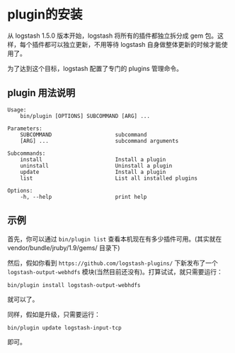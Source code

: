 # plugin的安装

从 logstash 1.5.0 版本开始，logstash 将所有的插件都独立拆分成 gem 包。这样，每个插件都可以独立更新，不用等待 logstash 自身做整体更新的时候才能使用了。

为了达到这个目标，logstash 配置了专门的 plugins 管理命令。

## plugin 用法说明

```
Usage:
    bin/plugin [OPTIONS] SUBCOMMAND [ARG] ...

Parameters:
    SUBCOMMAND                    subcommand
    [ARG] ...                     subcommand arguments

Subcommands:
    install                       Install a plugin
    uninstall                     Uninstall a plugin
    update                        Install a plugin
    list                          List all installed plugins

Options:
    -h, --help                    print help
```

## 示例

首先，你可以通过 `bin/plugin list` 查看本机现在有多少插件可用。(其实就在 vendor/bundle/jruby/1.9/gems/ 目录下)

然后，假如你看到 `https://github.com/logstash-plugins/` 下新发布了一个 `logstash-output-webhdfs` 模块(当然目前还没有)。打算试试，就只需要运行：

```
bin/plugin install logstash-output-webhdfs
```

就可以了。

同样，假如是升级，只需要运行：

```
bin/plugin update logstash-input-tcp
```

即可。
